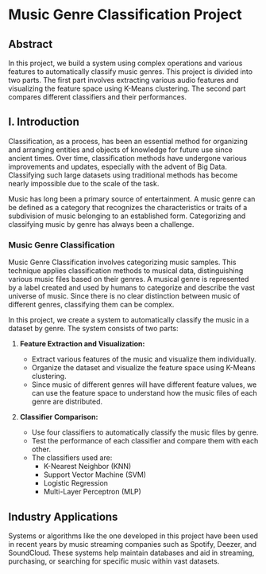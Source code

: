 # Music Genre Classification Project

## Abstract
In this project, we build a system using complex operations and various features to automatically classify music genres. This project is divided into two parts. The first part involves extracting various audio features and visualizing the feature space using K-Means clustering. The second part compares different classifiers and their performances.

## I. Introduction
Classification, as a process, has been an essential method for organizing and arranging entities and objects of knowledge for future use since ancient times. Over time, classification methods have undergone various improvements and updates, especially with the advent of Big Data. Classifying such large datasets using traditional methods has become nearly impossible due to the scale of the task.

Music has long been a primary source of entertainment. A music genre can be defined as a category that recognizes the characteristics or traits of a subdivision of music belonging to an established form. Categorizing and classifying music by genre has always been a challenge.

### Music Genre Classification
Music Genre Classification involves categorizing music samples. This technique applies classification methods to musical data, distinguishing various music files based on their genres. A musical genre is represented by a label created and used by humans to categorize and describe the vast universe of music. Since there is no clear distinction between music of different genres, classifying them can be complex.

In this project, we create a system to automatically classify the music in a dataset by genre. The system consists of two parts:

1. **Feature Extraction and Visualization:**
   - Extract various features of the music and visualize them individually.
   - Organize the dataset and visualize the feature space using K-Means clustering.
   - Since music of different genres will have different feature values, we can use the feature space to understand how the music files of each genre are distributed.

2. **Classifier Comparison:**
   - Use four classifiers to automatically classify the music files by genre.
   - Test the performance of each classifier and compare them with each other.
   - The classifiers used are:
     - K-Nearest Neighbor (KNN)
     - Support Vector Machine (SVM)
     - Logistic Regression
     - Multi-Layer Perceptron (MLP)

## Industry Applications
Systems or algorithms like the one developed in this project have been used in recent years by music streaming companies such as Spotify, Deezer, and SoundCloud. These systems help maintain databases and aid in streaming, purchasing, or searching for specific music within vast datasets.

